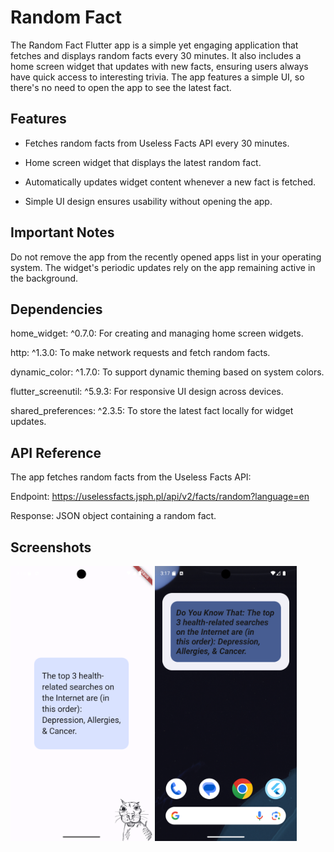 # Random Fact

The Random Fact Flutter app is a simple yet engaging application that fetches and displays random facts every 30 minutes. It also includes a home screen widget that updates with new facts, ensuring users always have quick access to interesting trivia. The app features a simple UI, so there's no need to open the app to see the latest fact.

## Features

- Fetches random facts from Useless Facts API every 30 minutes.

- Home screen widget that displays the latest random fact.

- Automatically updates widget content whenever a new fact is fetched.

- Simple UI design ensures usability without opening the app.

## Important Notes

Do not remove the app from the recently opened apps list in your operating system. The widget's periodic updates rely on the app remaining active in the background.

## Dependencies

home_widget: ^0.7.0: For creating and managing home screen widgets.

http: ^1.3.0: To make network requests and fetch random facts.

dynamic_color: ^1.7.0: To support dynamic theming based on system colors.

flutter_screenutil: ^5.9.3: For responsive UI design across devices.

shared_preferences: ^2.3.5: To store the latest fact locally for widget updates.

## API Reference

The app fetches random facts from the Useless Facts API:

Endpoint: https://uselessfacts.jsph.pl/api/v2/facts/random?language=en

Response: JSON object containing a random fact.

## Screenshots

<p float="left">
  <img src="screenshots/home.png" width="45%" />
  <img src="screenshots/widget.png" width="45%" />
</p>